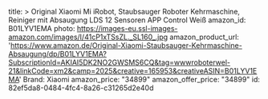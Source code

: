 title: >
  Original Xiaomi Mi iRobot, Staubsauger Roboter Kehrmaschine, Reiniger mit Absaugung LDS 12 Sensoren
  APP Control Weiß
amazon_id: B01LYV1EMA
photo: https://images-eu.ssl-images-amazon.com/images/I/41cP1xTSsZL._SL160_.jpg
amazon_product_url: 'https://www.amazon.de/Original-Xiaomi-Staubsauger-Kehrmaschine-Absaugung/dp/B01LYV1EMA?SubscriptionId=AKIAI5DK2NO2GWSMS6CQ&tag=wwwroboterwel-21&linkCode=xm2&camp=2025&creative=165953&creativeASIN=B01LYV1EMA'
Brand: Xiaomi
amazon_price: "34899"
amazon_offer_price: "34899"
id: 82ef5da8-0484-4fc4-8a26-c31265d2e40d
